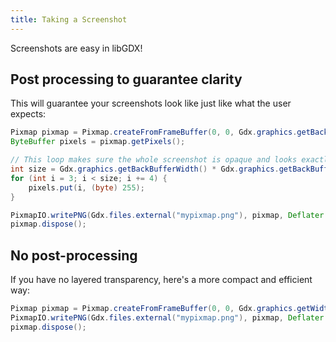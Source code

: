```yaml
---
title: Taking a Screenshot
---
```

Screenshots are easy in libGDX!

## Post processing to guarantee clarity

This will guarantee your screenshots look like just like what the user expects:

```java
Pixmap pixmap = Pixmap.createFromFrameBuffer(0, 0, Gdx.graphics.getBackBufferWidth(), Gdx.graphics.getBackBufferHeight());
ByteBuffer pixels = pixmap.getPixels();

// This loop makes sure the whole screenshot is opaque and looks exactly like what the user is seeing
int size = Gdx.graphics.getBackBufferWidth() * Gdx.graphics.getBackBufferHeight() * 4;
for (int i = 3; i < size; i += 4) {
	pixels.put(i, (byte) 255);
}

PixmapIO.writePNG(Gdx.files.external("mypixmap.png"), pixmap, Deflater.DEFAULT_COMPRESSION, true);
pixmap.dispose();
```

## No post-processing

If you have no layered transparency, here's a more compact and efficient way:

```java
Pixmap pixmap = Pixmap.createFromFrameBuffer(0, 0, Gdx.graphics.getWidth(), Gdx.graphics.getHeight());
PixmapIO.writePNG(Gdx.files.external("mypixmap.png"), pixmap, Deflater.DEFAULT_COMPRESSION, true);
pixmap.dispose();
```
